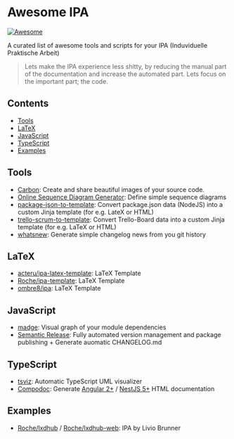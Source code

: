 # Awesome IPA

 [![Awesome](https://cdn.rawgit.com/sindresorhus/awesome/d7305f38d29fed78fa85652e3a63e154dd8e8829/media/badge.svg)](https://github.com/sindresorhus/awesome)

 A curated list of awesome tools and scripts for your IPA (Induviduelle Praktische Arbeit)
 
 > Lets make the IPA experience less shitty, by reducing the manual part of the documentation
 > and increase the automated part. 
 > Lets focus on the important part; the code.

## Contents

- [Tools](#tools)
- [LaTeX](#latex)
- [JavaScript](#javascript)
- [TypeScript](#typescript)
- [Examples](#examples)

## Tools

- [Carbon](https://carbon.now.sh/?bg=rgba(255,255,255,1)&t=seti&wt=none&l=auto&ds=true&dsyoff=20px&dsblur=68px&wc=true&wa=true&pv=48px&ph=32px&ln=false&fm=Hack&fs=14px&si=false&es=2x&wm=false):
Create and share beautiful images of your source code.
- [Online Sequence Diagram Generator](https://sequencediagram.org/): Define simple sequence diagrams
- [package-json-to-template](https://github.com/BrunnerLivio/package-json-to-template): Convert package.json data (NodeJS) into a custom Jinja template (for e.g. LateX or HTML)
- [trello-scrum-to-template](https://github.com/BrunnerLivio/trello-scrum-to-template): Convert Trello-Board data into a custom Jinja template (for e.g. LaTeX or HTML)
- [whatsnew](https://github.com/randombenj/whatsnew): Generate simple changelog news from you git history

## LaTeX

- [acteru/ipa-latex-template](https://github.com/acteru/ipa-latex-template): LaTeX Template
- [Roche/ipa-template](https://github.com/Roche/ipa-template): LaTeX Template
- [ombre8/ipa](https://github.com/ombre8/ipa): LaTeX Template

## JavaScript

- [madge](https://github.com/pahen/madge): Visual graph of your module dependencies
- [Semantic Release](https://github.com/semantic-release/semantic-release): Fully automated version management and package publishing + Generate auomatic CHANGELOG.md 

## TypeScript

- [tsviz](https://github.com/joaompneves/tsviz): Automatic TypeScript UML visualizer
- [Compodoc](https://github.com/compodoc/compodoc): Generate [Angular 2+](https://angular.io/) / [NestJS 5+](https://docs.nestjs.com/) HTML documentation

## Examples

- [Roche/lxdhub](https://github.com/Roche/lxdhub) / [Roche/lxdhub-web](https://github.com/Roche/lxdhub-web): IPA by Livio Brunner
